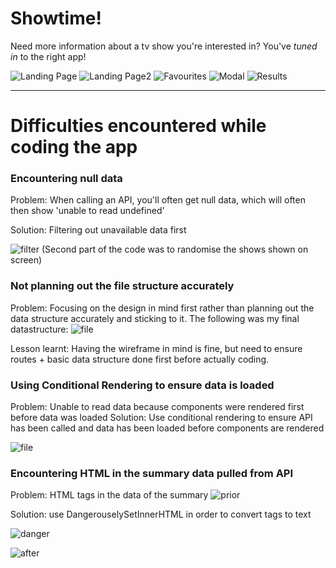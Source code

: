 # Showtime!

Need more information about a tv show you're interested in? You've _tuned in_ to the right app!

![Landing Page](/starter-code-base/screenshots/homepage1.png)
![Landing Page2](/starter-code-base/screenshots/homepage2.png)
![Favourites](/starter-code-base/screenshots/favourites.png)
![Modal](/starter-code-base/screenshots/modal.png)
![Results](/starter-code-base/screenshots/results.png)

---

# Difficulties encountered while coding the app

### Encountering null data
Problem: When calling an API, you'll often get null data, which will often then show 'unable to read undefined'

Solution: Filtering out unavailable data first

![filter](/starter-code-base/screenshots/filter.png)
(Second part of the code was to randomise the shows shown on screen)

### Not planning out the file structure accurately 
Problem: Focusing on the design in mind first rather than planning out the data structure accurately and sticking to it. The following was my final datastructure: 
![file](/starter-code-base/screenshots/wireframe.png)

Lesson learnt: Having the wireframe in mind is fine, but need to ensure routes + basic data structure done first before actually coding. 

### Using Conditional Rendering to ensure data is loaded
Problem: Unable to read data because components were rendered first before data was loaded
Solution: Use conditional rendering to ensure API has been called and data has been loaded before components are rendered

![file](/starter-code-base/screenshots/conditional.png)

### Encountering HTML in the summary data pulled from API
Problem: HTML tags in the data of the summary 
![prior](/starter-code-base/screenshots/priorToDanger.png)

Solution: use DangerouselySetInnerHTML in order to convert tags to text 

![danger](/starter-code-base/screenshots/dangerouslySet.png)

![after](/starter-code-base/screenshots/afterDanger.png)
